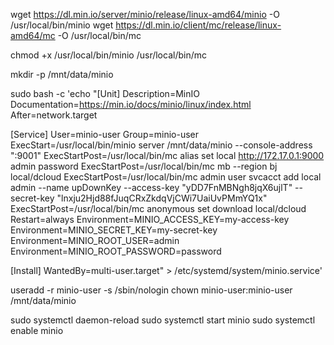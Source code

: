 wget https://dl.min.io/server/minio/release/linux-amd64/minio -O /usr/local/bin/minio
wget https://dl.min.io/client/mc/release/linux-amd64/mc -O /usr/local/bin/mc

chmod +x /usr/local/bin/minio /usr/local/bin/mc

mkdir -p /mnt/data/minio

sudo bash -c 'echo "[Unit]
Description=MinIO
Documentation=https://min.io/docs/minio/linux/index.html
After=network.target

[Service]
User=minio-user
Group=minio-user
ExecStart=/usr/local/bin/minio server /mnt/data/minio --console-address ":9001"
ExecStartPost=/usr/local/bin/mc alias set local http://172.17.0.1:9000 admin password
ExecStartPost=/usr/local/bin/mc mb --region bj local/dcloud
ExecStartPost=/usr/local/bin/mc admin user svcacct add local admin --name upDownKey --access-key "yDD7FnMBNgh8jqX6ujlT" --secret-key "lnxju2Hjd88fJuqCRxZkdqVjCWi7UaiUvPMmYQ1x"
ExecStartPost=/usr/local/bin/mc anonymous set download local/dcloud
Restart=always
Environment=MINIO_ACCESS_KEY=my-access-key
Environment=MINIO_SECRET_KEY=my-secret-key
Environment=MINIO_ROOT_USER=admin
Environment=MINIO_ROOT_PASSWORD=password

[Install]
WantedBy=multi-user.target" > /etc/systemd/system/minio.service'


useradd -r minio-user -s /sbin/nologin
chown minio-user:minio-user /mnt/data/minio

sudo systemctl daemon-reload
sudo systemctl start minio
sudo systemctl enable minio
